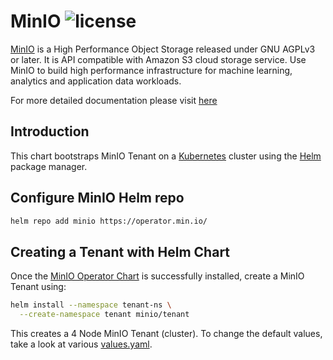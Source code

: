 <!--
  Copyright (c) 2020-2022 Intel Corporation.

  Licensed under the Apache License, Version 2.0 (the "License");
  you may not use this file except in compliance with the License.
  You may obtain a copy of the License at

      http://www.apache.org/licenses/LICENSE-2.0

  Unless required by applicable law or agreed to in writing, software
  distributed under the License is distributed on an "AS IS" BASIS,
  WITHOUT WARRANTIES OR CONDITIONS OF ANY KIND, either express or implied.
  See the License for the specific language governing permissions and
  limitations under the License.
-->
# MinIO ![license](https://img.shields.io/badge/license-AGPL%20V3-blue)

[MinIO](https://min.io) is a High Performance Object Storage released under GNU AGPLv3 or later. It is API compatible
with Amazon S3 cloud storage service. Use MinIO to build high performance infrastructure for machine learning, analytics
and application data workloads.

For more detailed documentation please visit [here](https://docs.minio.io/)

Introduction
------------

This chart bootstraps MinIO Tenant on a [Kubernetes](http://kubernetes.io) cluster using the [Helm](https://helm.sh) package manager.

Configure MinIO Helm repo
--------------------

```bash
helm repo add minio https://operator.min.io/
```

Creating a Tenant with Helm Chart
-----------------

Once the [MinIO Operator Chart](https://github.com/minio/operator/tree/master/helm/operator) is successfully installed, create a MinIO Tenant using:

```bash
helm install --namespace tenant-ns \
  --create-namespace tenant minio/tenant
```

This creates a 4 Node MinIO Tenant (cluster). To change the default values, take a look at various [values.yaml](https://github.com/minio/operator/blob/master/helm/tenant/values.yaml).
